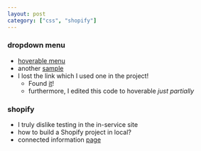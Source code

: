 ```yaml
---
layout: post
category: ["css", "shopify"]
---
```

### dropdown menu
- [hoverable menu](https://www.w3schools.com/css/tryit.asp?filename=trycss_dropdown_text)
- another [sample](https://johnmorrisonline.com/pure-html-and-css-dropdown-menu/)
- I lost the link which I used one in the project!
    - Found [it](https://codepen.io/mbdavid/pen/xGLaBJ)!
    - furthermore, I edited this code to hoverable *just partially*

### shopify
- I truly dislike testing in the in-service site
- how to build a Shopify project in local?
- connected information [page](https://www.shopify.com/partners/blog/95401862-3-simple-steps-for-setting-up-a-local-shopify-theme-development-environment)
